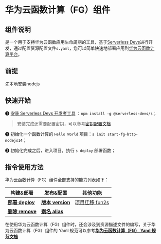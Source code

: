 # 华为云函数计算（FG）组件
## 组件说明
是一个用于支持华为云函数应用生命周期的工具，基于[Serverless Devs](https://www.serverless-devs.com/)进行开发，通过配置资源配置文件`s.yaml`，您可以简单快速地部署应用到[华为云函数计算平台](https://www.huaweicloud.com/product/functiongraph.html)。

## 前提
先本地安装nodejs

## 快速开始
❶ [安装 Serverless Devs 开发者工具](https://github.com/Serverless-Devs/Serverless-Devs/blob/master/docs/zh/install.md) ：`npm install -g @serverless-devs/s`； 
> 安装完成还需要配置密钥，可以参考[密钥配置文档](./docs/zh/config.md)   

❷ 初始化一个函数计算的 `Hello World` 项目：`s init start-fg-http-nodejs14`；

❸ 初始化完成之后，进入项目，执行 `s deploy` 部署函数；

## 指令使用方法

华为云函数计算（FG）组件全部支持的能力列表如下：

| 构建&部署 | 发布&配置  |  其他功能 |
| --- | --- | --- |
| [**部署 deploy**](docs/zh/command/deploy.md)   |  [**版本 version**](docs/zh/command/version.md)      | [项目迁移 fun2s](docs/zh/command/fun2s.md) | 
| [**删除 remove**](docs/zh/command/remove.md)   |  [**别名 alias**](docs/zh/command/alias.md)     |  | 

在使用华为云函数计算（FG）组件时，还会涉及到资源描述文件的编写，关于华为云函数计算（FG）组件的 Yaml 规范可以参考[**华为云函数计算（FG） Yaml 规范文档**](docs/zh/yaml/readme.md)
